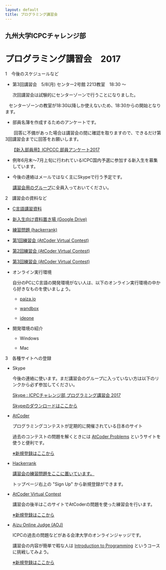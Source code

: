 ```yaml
---
layout: default
title: プログラミング講習会
---
```


## 九州大学ICPCチャレンジ部　
# プログラミング講習会　2017

1　今後のスケジュールなど

- 第3回講習会　5/8(月) センター2号館 2213教室　18:30 〜 
    
    次回講習会は試験的にセンターゾーンで行うことになりました。
    
    センターゾーンの教室が18:30以降しか使えないため、18:30からの開始となります。

- 部員名簿を作成するためのアンケートです。


　　回答に不備があった場合は講習会の間に確認を取りますので、できるだけ第3回講習会までに回答をお願いします。
    

　　[【新入部員用】ICPCCC 部員アンケート2017](https://goo.gl/forms/FLSqObh9EQRWOE6k2)


- 例年6月末〜7月上旬に行われているICPC国内予選に参加する新入生を募集しています。
    

- 今後の連絡はメールではなく主にSkypeで行う予定です。

    [講習会用のグループ](https://join.skype.com/z6b3cucjrTlK)に全員入っておいてください。


2　講習会の資料など

- [C言語講習資料](https://treeone79.github.io/lecture-c/)

- [新入生向け資料置き場 (Google Drive)](https://drive.google.com/open?id=0B9of6y9tKcUzODYwM2dVNC1iRnc)

- [練習問題 (hackerrank)](<https://www.hackerrank.com/c-lecture>)

- [第1回練習会 (AtCoder Virtual Contest)](https://not-522.appspot.com/contest/5759258180190208)

- [第2回練習会 (AtCoder Virtual Contest)](https://not-522.appspot.com/contest/6403267588259840)

- [第3回練習会 (AtCoder Virtual Contest)](https://not-522.appspot.com/contest/6510628281778176)


- オンライン実行環境

    自分のPCにC言語の開発環境がない人は、以下のオンライン実行環境の中から好きなものを使いましょう。

    - [paiza.io](https://paiza.io/projects/new)

    - [wandbox](https://wandbox.org/)

    - [ideone](https://ideone.com/)

- 開発環境の紹介

    - Windows

    - Mac


3　各種サイトへの登録

- Skype 

    今後の連絡に使います。まだ講習会のグループに入っていない方は以下のリンクから必ず参加してください。

     [Skype : ICPCチャレンジ部 プログラミング講習会 2017](<https://join.skype.com/z6b3cucjrTlK>)

    [Skypeのダウンロードはここから](https://www.skype.com/ja/download-skype/skype-for-computer/)

- [AtCoder](http://atcoder.jp)

    プログラミングコンテストが定期的に開催されている日本のサイト

    過去のコンテストの問題を解くときには [AtCoder Problems](http://kenkoooo.com/atcoder/?name=&rivals=&kind=index) というサイトを使うと便利です。
    
    [※新規登録はここから](<https://practice.contest.atcoder.jp/register>)

- [Hackerrank](https://www.hackerrank.com/dashboard)

    [講習会の練習問題をここに置いています。](<https://www.hackerrank.com/c-lecture>)

    トップページ右上の "Sign Up" から新規登録ができます。

- [AtCoder Virtual Contest](https://not-522.appspot.com/)

    講習会の後半はこのサイトでAtCoderの問題を使った練習会を行います。

    [※新規登録はここから](<https://not-522.appspot.com/register>)

- [Aizu Online Judge (AOJ)](http://judge.u-aizu.ac.jp/onlinejudge/index.jsp)

    ICPCの過去の問題などがある会津大学のオンラインジャッジです。

    講習会の内容が簡単で暇な人は [Introduction to Programming](<http://judge.u-aizu.ac.jp/onlinejudge/finder.jsp?course=ITP1>) というコースに挑戦してみよう。

    [※新規登録はここから](<http://judge.u-aizu.ac.jp/onlinejudge/register.jsp>)


